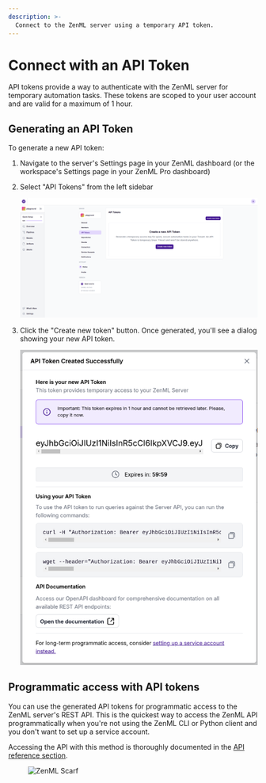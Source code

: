 ```yaml
---
description: >-
  Connect to the ZenML server using a temporary API token.
---
```


# Connect with an API Token

API tokens provide a way to authenticate with the ZenML server for temporary automation tasks. These tokens are scoped to your user account and are valid for a maximum of 1 hour.

## Generating an API Token

To generate a new API token:

1. Navigate to the server's Settings page in your ZenML dashboard (or the workspace's Settings page in your ZenML Pro dashboard)
2. Select "API Tokens" from the left sidebar

    ![API Tokens](../../../.gitbook/assets/zenml-oss-api-token-01.png)

3. Click the "Create new token" button. Once generated, you'll see a dialog showing your new API token. 

    ![API Tokens](../../../.gitbook/assets/zenml-oss-api-token-02.png)

## Programmatic access with API tokens

You can use the generated API tokens for programmatic access to the ZenML server's REST API. This is the quickest way to access the ZenML API programmatically when you're not using the ZenML CLI or Python client and you don't want to set up a service account.

Accessing the API with this method is thoroughly documented in the [API reference section](https://docs.zenml.io/api-reference/oss-api/oss-api#using-a-short-lived-api-token).


<!-- For scarf -->
<figure><img alt="ZenML Scarf" referrerpolicy="no-referrer-when-downgrade" src="https://static.scarf.sh/a.png?x-pxid=f0b4f458-0a54-4fcd-aa95-d5ee424815bc" /></figure>


